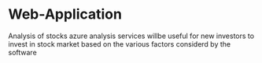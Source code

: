 # Web-Application
Analysis of stocks azure analysis services willbe useful for new investors to invest in stock market based on the various factors considerd by the software
